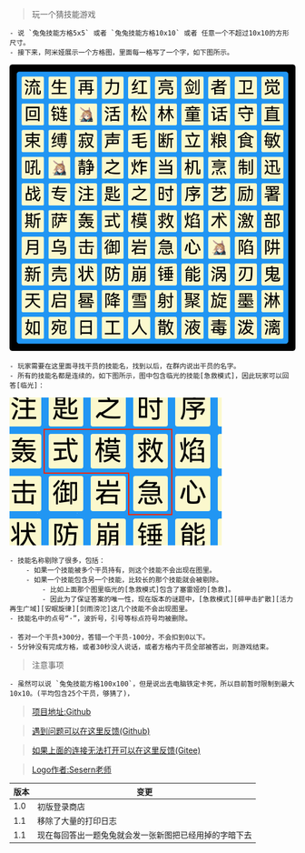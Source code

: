 > 玩一个猜技能游戏

    - 说 `兔兔技能方格5x5` 或者 `兔兔技能方格10x10` 或者 任意一个不超过10x10的方形尺寸。
    - 接下来，阿米娅展示一个方格图，里面每一格写了一个字，如下图所示。

![兔兔格子](https://raw.githubusercontent.com/hsyhhssyy/amiyabot-game-hsyhhssyy-skill-schulte-grid/master/example_image/example2.png)

    - 玩家需要在这里面寻找干员的技能名，找到以后，在群内说出干员的名字。
    - 所有的技能名都是连续的，如下图所示，图中包含临光的技能[急救模式]，因此玩家可以回答[临光]：

![临光技能](https://raw.githubusercontent.com/hsyhhssyy/amiyabot-game-hsyhhssyy-skill-schulte-grid/master/example_image/example1.png)

    - 技能名称剔除了很多，包括：
        - 如果一个技能被多个干员持有，则这个技能不会出现在图里。
        - 如果一个技能包含另一个技能，比较长的那个技能就会被剔除。
            - 比如上面那个图里临光的[急救模式]包含了塞雷娅的[急救]。
            - 因此为了保证答案的唯一性，现在版本的谜题中，[急救模式][碎甲击扩散][活力再生广域][安眠旋律][剑雨滂沱]这几个技能不会出现图里。
    - 技能名中的点号“·”，波折号，引号等标点符号均被删除。

    - 答对一个干员+300分，答错一个干员-100分，不会扣到0以下。
    - 5分钟没有完成方格，或者30秒没人说话，或者方格内干员全部被答出，则游戏结束。

> 注意事项

    - 虽然可以说 `兔兔技能方格100x100`，但是说出去电脑铁定卡死，所以目前暂时限制到最大10x10。(平均包含25个干员，够猜了)，

> [项目地址:Github](https://github.com/hsyhhssyy/amiyabot-game-hsyhhssyy-skill-schulte-grid/)

> [遇到问题可以在这里反馈(Github)](https://github.com/hsyhhssyy/amiyabot-game-hsyhhssyy-skill-schulte-grid/issues/new/)

> [如果上面的连接无法打开可以在这里反馈(Gitee)](https://gitee.com/hsyhhssyy/amiyabot-plugin-bug-report/issues/new)

> [Logo作者:Sesern老师](https://space.bilibili.com/305550122)

|  版本   | 变更  |
|  ----  | ----  |
| 1.0  | 初版登录商店 |
| 1.1  | 移除了大量的打印日志 |
| 1.1  | 现在每回答出一题兔兔就会发一张新图把已经用掉的字暗下去 |